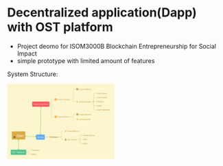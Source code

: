 # Decentralized application(Dapp) with OST platform
*   Project deomo for ISOM3000B Blockchain Entrepreneurship for Social Impact    
*   simple prototype with limited amount of features

System Structure:
<p style="align:center">
    <img src="/concept.png" alt="System Structure" style="width: 50%; height: 50%"/>
</p>


